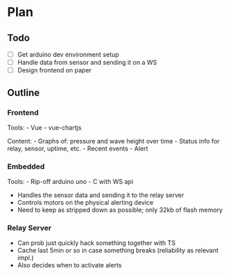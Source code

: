 # Plan

## Todo

- [ ] Get arduino dev environment setup
- [ ] Handle data from sensor and sending it on a WS
- [ ] Design frontend on paper

## Outline

### Frontend

Tools:
    - Vue
    - vue-chartjs

Content:
    - Graphs of: pressure and wave height over time
    - Status info for relay, sensor, uptime, etc.
    - Recent events
    - Alert

### Embedded

Tools:
    - Rip-off arduino uno
    - C with WS api

- Handles the sensor data and sending it to the relay server
- Controls motors on the physical alerting device
- Need to keep as stripped down as possible; only 32kb of flash memory

### Relay Server

- Can prob just quickly hack something together with TS
- Cache last 5min or so in case something breaks (reliability as relevant impl.)
- Also decides when to activate alerts

